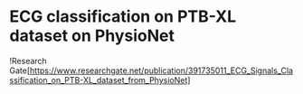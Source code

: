 # ECG classification on PTB-XL dataset on PhysioNet
!Research Gate[https://www.researchgate.net/publication/391735011_ECG_Signals_Classification_on_PTB-XL_dataset_from_PhysioNet]

